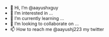 - 👋 Hi, I’m @aayushxguy
- 👀 I’m interested in ...
- 🌱 I’m currently learning ...
- 💞️ I’m looking to collaborate on ...
- 📫 How to reach me @aayushj223 my twitter

<!---
aayushxguy/aayushxguy is a ✨ special ✨ repository because its `README.md` (this file) appears on your GitHub profile.
You can click the Preview link to take a look at your changes.
--->

